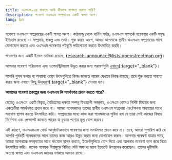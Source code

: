 ```yaml
---
title: ওএসএম-এর মাধ্যমে আমি কীভাবে গবেষণা করতে পারি?
description: গবেষণা ওএসএম সম্প্রদায়ের একটি স্বাগত অংশ।
lang: bn
---
```


গবেষণা ওএসএম সম্প্রদায়ের একটি স্বাগত অংশ। কাঠমান্ডু থেকে বার্লিন পর্যন্ত, ওএসএম সম্পর্কে গবেষণার একটি সমৃদ্ধ ইতিহাস রয়েছে -- সম্প্রদায়, প্রকল্প এবং তথ্য। শুরু করার আগে, আমরা আপনাকে স্থানীয় ওএসএম সম্প্রদায়ের সাথে যোগাযোগ করতে এবং ওএসএম গবেষণার পটভূমি পর্যালোচনা করতে উৎসাহিত করছি।

গবেষণার জন্য একটি ইমেল তালিকা রয়েছে, <a href="mailto:research-announce@lists.openstreetmap.org">research-announce@lists.openstreetmap.org</a>।

আপনার গবেষণা পরিচালনা এবং ওপেনস্ট্রিটম্যাপ উদ্ধৃত করার জন্য পরামর্শগুলি [এখানে](https://wiki.openstreetmap.org/wiki/Researcher_Information){:target="_blank"}।

আপনি গুগল স্কলার বা অন্যান্য ওয়েব উৎসগুলিতে বিশদ জানতে পারেন যেখানে নিবন্ধ রয়েছে, তবে শুরু করতে সাহায্য করার জন্য এখানে [কিছু উদাহরণ](https://wiki.openstreetmap.org/wiki/Research){:target="_blank"} দেওয়া হল।

**আমাদের গবেষণা প্রকল্পের জন্য ওএসএম কি সমর্থনপত্র প্রদান করতে পারে?**

যেহেতু ওএসএম একটি বিস্তৃত, বৈচিত্র্যময় দক্ষতা সম্পন্ন বিশ্বব্যাপী সম্প্রদায়, ওএসএম কোনও নির্দিষ্ট বিষয়ের জন্য একচেটিয়া সমর্থনপত্র প্রদান করে না। আমরা গবেষকদের তাদের স্থানীয় ওএসএম সম্প্রদায় এবং/অথবা অধ্যায়ের সাথে সংযোগ স্থাপন করতে উৎসাহিত করি। সম্প্রদায়ের মধ্যে কাজ করা গবেষকদের সুবিধা হল যে তারা সেই কাজের বিষয়ে নির্দেশনা এবং প্রেক্ষাপট জানতে পারেন যা চূড়ান্ত পণ্যের মূল্য যোগ করবে।

এই কারণে, ওএসএমএফ বোর্ড আনুষ্ঠানিকভাবে গবেষণার জন্য সমর্থনপত্র প্রদান করে না। তবে, আমরা সুপারিশ করি যে আপনি পূর্ববর্তী গবেষকদের সাথে তাদের কাজ আরও উন্নত করার জন্য যোগাযোগ করুন। আপনার গবেষণা যাত্রার সময়, আমরা আপনাকে সম্প্রদায়ের সাথে সংযোগ স্থাপন করতে, ইভেন্টগুলিতে যোগ দিতে এবং আপনার গবেষণা ভাগ করে নিতে উৎসাহিত করি। অনেক গবেষক বিশ্বজুড়ে বিভিন্ন স্টেট অফ দ্য ম্যাপ ইভেন্টে উপস্থাপন করেছেন। তাদের দৃষ্টিভঙ্গি অত্যন্ত স্বাগত এবং ওএসএম জ্ঞানের ভাণ্ডারে অবদান রাখে।
